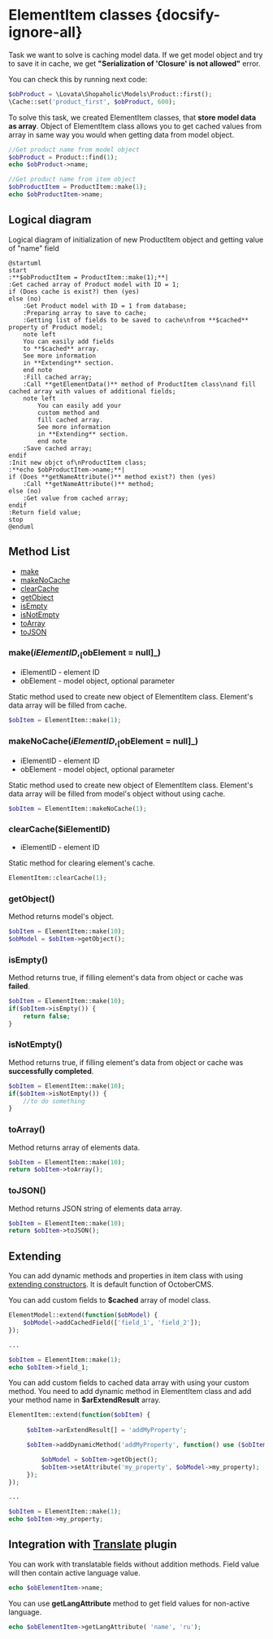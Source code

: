 # ElementItem classes {docsify-ignore-all}

Task we want to solve is caching  model data.
If we get model object and try to save it in cache, we get **"Serialization of 'Closure' is not allowed"** error.

You can check this by running next code:
```php
$obProduct = \Lovata\Shopaholic\Models\Product::first();
\Cache::set('product_first', $obProduct, 600);
```

To solve this task, we created ElementItem classes, that **store  model data as array**.
Object of ElementItem class allows you to get cached values from array in  same way you would when getting data from model object.
```php
//Get product name from model object
$obProduct = Product::find(1);
echo $obProduct->name;

//Get product name from item object
$obProductItem = ProductItem::make(1);
echo $obProductItem->name;
```

## Logical diagram

Logical diagram of initialization of new ProductItem object and getting value of "name" field

```plantuml
@startuml
start
:**$obProductItem = ProductItem::make(1);**|
:Get cached array of Product model with ID = 1;
if (Does cache is exist?) then (yes)
else (no)
    :Get Product model with ID = 1 from database;
    :Preparing array to save to cache;
    :Getting list of fields to be saved to cache\nfrom **$cached** property of Product model;
    note left
    You can easily add fields
    to **$cached** array.
    See more information
    in **Extending** section.
    end note
    :Fill cached array;
    :Call **getElementData()** method of ProductItem class\nand fill cached array with values of additional fields;
    note left
        You can easily add your
        custom method and
        fill cached array.
        See more information
        in **Extending** section.
        end note
    :Save cached array;
endif
:Init new objct of\nProductItem class;
:**echo $obProductItem->name;**|
if (Does **getNameAttribute()** method exist?) then (yes)
    :Call **getNameAttribute()** method;
else (no)
    :Get value from cached array; 
endif
:Return field value;
stop
@enduml
```

## Method List

* [make](#makeielementid-obelement-null)
* [makeNoCache](#makenocacheielementid-obelement-null)
* [clearCache](#clearcacheielementid)
* [getObject](#getobject)
* [isEmpty](#isempty)
* [isNotEmpty](#isnotempty)
* [toArray](#toarray)
* [toJSON](#tojson)

### make($iElementID, _[$obElement = null]_)
* iElementID - element ID
* obElement - model object, optional parameter

Static method used to create new object of ElementItem class.
Element's data array will be filled from cache.
```php
$obItem = ElementItem::make(1);
```

### makeNoCache($iElementID, _[$obElement = null]_)
  * iElementID - element ID
  * obElement - model object, optional parameter

Static method used to create new object of ElementItem class.
Element's data array will be filled from  model's object without using cache.
```php
$obItem = ElementItem::makeNoCache(1);
``` 

### clearCache($iElementID)
  * iElementID - element ID

Static method for clearing element's cache.
```php
ElementItem::clearCache(1);
```

### getObject()

Method returns  model's object.
```php
$obItem = ElementItem::make(10);
$obModel = $obItem->getObject();
```

### isEmpty()

Method returns true, if  filling element's data from object or cache was **failed**.
```php
$obItem = ElementItem::make(10);
if($obItem->isEmpty()) {
    return false;
}
```

### isNotEmpty()

Method returns true, if  filling element's data from object or cache was **successfully completed**.
```php
$obItem = ElementItem::make(10);
if($obItem->isNotEmpty()) {
    //to do something
}
```

### toArray()

Method returns array of  elements data.
```php
$obItem = ElementItem::make(10);
return $obItem->toArray();
```

### toJSON()

Method returns JSON string of  elements data array.
```php
$obItem = ElementItem::make(10);
return $obItem->toJSON();
```

## Extending

You can add dynamic methods and properties in item class with using [extending constructors](http://octobercms.com/docs/services/behaviors#constructor-extension).
It is default function of OctoberCMS.

You can add custom fields to **$cached** array of model class.
```php
ElementModel::extend(function($obModel) {
    $obModel->addCachedField(['field_1', 'field_2']);
});

...

$obItem = ElementItem::make(1);
echo $obItem->field_1;
```

You can add custom fields to cached data array with using your custom method.
You need to add dynamic method in ElementItem class and add your method name in **$arExtendResult** array.
```php
ElementItem::extend(function($obItem) {
 
     $obItem->arExtendResult[] = 'addMyProperty';

     $obItem->addDynamicMethod('addMyProperty', function() use ($obItem) {

         $obModel = $obItem->getObject();
         $obItem->setAttribute('my_property', $obModel->my_property);
     });
});

...

$obItem = ElementItem::make(1);
echo $obItem->my_property;
```

## Integration with [Translate](http://octobercms.com/plugin/rainlab-translate) plugin

You can work with translatable fields without addition methods.
Field value will then contain active language value.
```php
echo $obElementItem->name;
```
You can use  **getLangAttribute** method to get field values for non-active language.
```php
echo $obElementItem->getLangAttribute( 'name', 'ru');
```